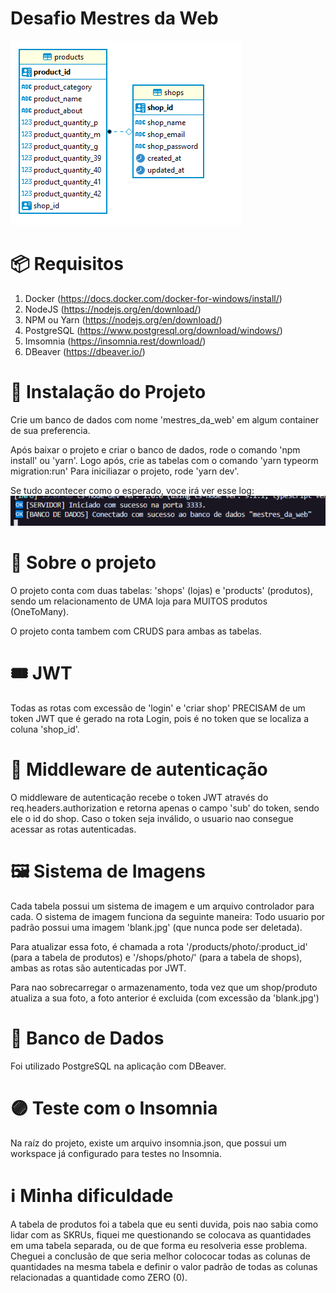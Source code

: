 # Desafio Mestres da Web
<img src='./assets/readme.png'>

# 📦 Requisitos
1. Docker (https://docs.docker.com/docker-for-windows/install/)
2. NodeJS (https://nodejs.org/en/download/)
3. NPM ou Yarn (https://nodejs.org/en/download/)
4. PostgreSQL (https://www.postgresql.org/download/windows/)
5. Imsomnia (https://insomnia.rest/download/)
6. DBeaver (https://dbeaver.io/)


# 🔧 Instalação do Projeto
Crie um banco de dados com nome 'mestres_da_web' em algum container de sua preferencia.

Após baixar o projeto e criar o banco de dados, rode o comando 'npm install' ou 'yarn'. Logo após, crie as tabelas com o comando 'yarn typeorm migration:run'
Para iniciliazar o projeto, rode 'yarn dev'.

Se tudo acontecer como o esperado, voce irá ver esse log:
<img src='./assets/print.png'>

# 💭 Sobre o projeto

O projeto conta com duas tabelas: 'shops' (lojas) e 'products' (produtos), sendo um relacionamento de UMA loja para MUITOS produtos (OneToMany).

O projeto conta tambem com CRUDS para ambas as tabelas.

# 🎟 JWT
Todas as rotas com excessão de 'login' e 'criar shop' PRECISAM de um token JWT que é gerado na rota Login, pois é no token que se localiza a coluna 'shop_id'.

# 🚷 Middleware de autenticação
O middleware de autenticação recebe o token JWT através do req.headers.authorization e retorna apenas o campo 'sub' do token, sendo ele o id do shop. Caso o token seja inválido, o usuario nao consegue acessar as rotas autenticadas.

# 🖼 Sistema de Imagens
Cada tabela possui um sistema de imagem e um arquivo controlador para cada.
O sistema de imagem funciona da seguinte maneira:
Todo usuario por padrão possui uma imagem 'blank.jpg' (que nunca pode ser deletada).

Para atualizar essa foto, é chamada a rota '/products/photo/:product_id' (para a tabela de produtos) e '/shops/photo/' (para a tabela de shops), ambas as rotas são autenticadas por JWT.

Para nao sobrecarregar o armazenamento,  toda vez que um shop/produto atualiza a sua foto, a foto anterior é excluida (com excessão da 'blank.jpg')

# 🎲 Banco de Dados
Foi utilizado PostgreSQL na aplicação com DBeaver.

# 🟣 Teste com o Insomnia  
Na raíz do projeto, existe um arquivo insomnia.json, que possui um workspace já configurado para testes no Insomnia.


# ℹ Minha dificuldade
A tabela de produtos foi a tabela que eu senti duvida, pois nao sabia como lidar com as SKRUs, fiquei me questionando se colocava as quantidades em uma tabela separada, ou de que forma eu resolveria esse problema. Cheguei a conclusão de que seria melhor colococar todas as colunas de quantidades na mesma tabela e definir o valor padrão de todas as colunas relacionadas a quantidade como ZERO (0).
